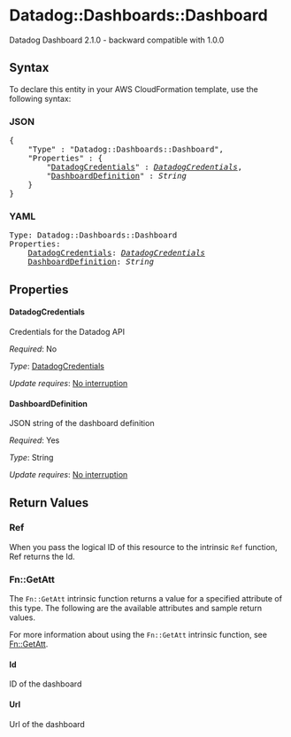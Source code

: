 # Datadog::Dashboards::Dashboard

Datadog Dashboard 2.1.0 - backward compatible with 1.0.0

## Syntax

To declare this entity in your AWS CloudFormation template, use the following syntax:

### JSON

<pre>
{
    "Type" : "Datadog::Dashboards::Dashboard",
    "Properties" : {
        "<a href="#datadogcredentials" title="DatadogCredentials">DatadogCredentials</a>" : <i><a href="datadogcredentials.md">DatadogCredentials</a></i>,
        "<a href="#dashboarddefinition" title="DashboardDefinition">DashboardDefinition</a>" : <i>String</i>
    }
}
</pre>

### YAML

<pre>
Type: Datadog::Dashboards::Dashboard
Properties:
    <a href="#datadogcredentials" title="DatadogCredentials">DatadogCredentials</a>: <i><a href="datadogcredentials.md">DatadogCredentials</a></i>
    <a href="#dashboarddefinition" title="DashboardDefinition">DashboardDefinition</a>: <i>String</i>
</pre>

## Properties

#### DatadogCredentials

Credentials for the Datadog API

_Required_: No

_Type_: <a href="datadogcredentials.md">DatadogCredentials</a>

_Update requires_: [No interruption](https://docs.aws.amazon.com/AWSCloudFormation/latest/UserGuide/using-cfn-updating-stacks-update-behaviors.html#update-no-interrupt)

#### DashboardDefinition

JSON string of the dashboard definition

_Required_: Yes

_Type_: String

_Update requires_: [No interruption](https://docs.aws.amazon.com/AWSCloudFormation/latest/UserGuide/using-cfn-updating-stacks-update-behaviors.html#update-no-interrupt)

## Return Values

### Ref

When you pass the logical ID of this resource to the intrinsic `Ref` function, Ref returns the Id.

### Fn::GetAtt

The `Fn::GetAtt` intrinsic function returns a value for a specified attribute of this type. The following are the available attributes and sample return values.

For more information about using the `Fn::GetAtt` intrinsic function, see [Fn::GetAtt](https://docs.aws.amazon.com/AWSCloudFormation/latest/UserGuide/intrinsic-function-reference-getatt.html).

#### Id

ID of the dashboard

#### Url

Url of the dashboard

